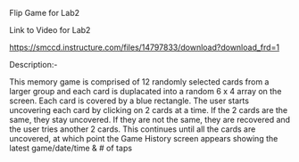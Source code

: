 Flip Game for Lab2

Link to Video for Lab2

https://smccd.instructure.com/files/14797833/download?download_frd=1

Description:-

This memory game is comprised of 12 randomly selected cards from a larger group and each card is duplacated into a random 6 x 4 array on the screen. Each card is covered by a blue rectangle. The user starts uncovering each card by clicking on 2 cards at a time. If the 2 cards are the same, they stay uncovered. If they are not the same, they are recovered and the user tries another 2 cards. This continues until all the cards are uncovered, at which point the Game History screen appears showing the latest game/date/time & # of taps


